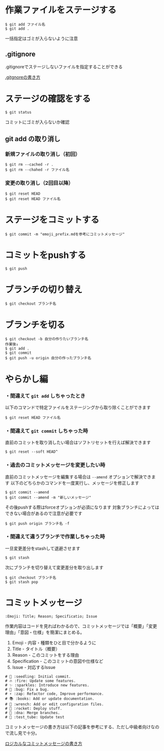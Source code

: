 # 作業ファイルをステージする

```
$ git add ファイル名
$ git add .
```

一括指定はゴミが入らないように注意

## .gitignore

.gitignoreでステージしないファイルを指定することができる

[.gitgnoreの書き方](https://qiita.com/inabe49/items/16ee3d9d1ce68daa9fff)

# ステージの確認をする
```
$ git status
```

コミットにゴミが入らないか確認

## git add の取り消し

### 新規ファイルの取り消し（初回）

```
$ git rm --cached -r .
$ git rm --chahed -r ファイル名
```

### 変更の取り消し（2回目以降）

```
$ git reset HEAD
$ git reset HEAD ファイル名
```

# ステージをコミットする
```
$ git commit -m "emoji_prefix.mdを参考にコミットメッセージ"
```

# コミットをpushする
```
$ git push
```

# ブランチの切り替え
```
$ git checkout ブランチ名
```

# ブランチを切る
```
$ git checkout -b 自分の作りたいブランチ名
作業後↓
$ git add .
$ git commit
$ git push -u origin 自分の作ったブランチ名
```

# やらかし編

### ・間違えて `git add` しちゃったとき

以下のコマンドで特定ファイルをステージングから取り除くことができます

```
$ git reset HEAD ファイル名
```

### ・間違えて `git commit` しちゃった時

直前のコミットを取り消したい場合はソフトリセットを行えば解決できます

```
$ git reset --soft HEAD^
```

### ・過去のコミットメッセージを変更したい時

直前のコミットメッセージを編集する場合は `--amend` オプションで解決できます
以下のどちらかのコマンドを一度実行し、メッセージを修正します

```
$ git commit --amend
$ git commit --amend -m "新しいメッセージ"
```

その後pushする際はforceオプションが必須になります
対象ブランチによってはできない場合があるので注意が必要です

```
$ git push origin ブランチ名 -f
```

### ・間違えて違うブランチで作業しちゃった時

一旦変更差分をstashして退避させます

```
$ git stash
```

次にブランチを切り替えて変更差分を取り出します

```
$ git checkout ブランチ名
$ git stash pop
```


# コミットメッセージ

`:Emoji: Title; Reason; Specificatio; Issue`

作業内容はコードを見ればわかるので、コミットメッセージでは「概要」「変更理由」「意図・仕様」を簡潔にまとめる。

1. Emoji - 内容・種類をひと目で分かるように
2. Title - タイトル（概要）
3. Reason - このコミットをする理由
4. Specification - このコミットの意図や仕様など
5. Issue - 対応するIssue

```
# 🌱 :seedling: Initial commit.
# 🔥 :fire: Update some features.
# ✨ :sparkles: Introduce new features.
# 🐛 :bug: Fix a bug.
# ⚡️ :zap: Refactor code, Improve performance.
# 📚 :books: Add or update documentation.
# 🔧 :wrench: Add or edit configuration files.
# 🚀 :rocket: Deploy stuff.
# 🧬 :dna: Merge branches.
# 🧪 :test_tube: Update test
```

コミットメッセージの書き方は以下の記事を参考にする、ただし中級者向けなので流し見で十分。

[ロジカルなコミットメッセージの書き方](https://zenn.dev/mi0256/articles/1332e1d041cab4)
